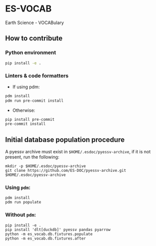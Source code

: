 ES-VOCAB
========

Earth Science - VOCABulary

## How to contribute

### Python environment

```bash
pip install -e .
```

### Linters & code formatters

* If using pdm:

```bash
pdm install
pdm run pre-commit install
```
* Otherwise:

```bash
pip install pre-commit
pre-commit install
```

## Initial database population procedure

A pyessv archive must exist in `$HOME/.esdoc/pyessv-archive`, if it is not
present, run the following:

```shell
mkdir -p $HOME/.esdoc/pyessv-archive
git clone https://github.com/ES-DOC/pyessv-archive.git $HOME/.esdoc/pyessv-archive
```

### Using `pdm`:

```shell
pdm install
pdm run populate
```

### Without `pdm`:

```shell
pip install -e .
pip install 'dlt[duckdb]' pyessv pandas pyarrow
python -m es_vocab.db.fixtures.populate
python -m es_vocab.db.fixtures.after
```
